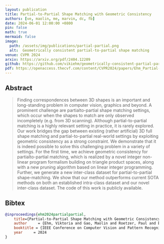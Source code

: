 ```yaml
---
layout: publication
title: Partial-to-Partial Shape Matching with Geometric Consistency
authors: [ve, maolin, me, marvin, dc, fb]
date: 2024-06-01 12:00:00 +0800
pin: false
math: true
mermaid: false
image:
  path: /assets/img/publications/partial-partial.png
  alt:  Geometrically consistent partial-to-partial shape matching
venue: CVPR 2024
arxiv: https://arxiv.org/pdf/2404.12209
github: https://github.com/vikiehm/geometrically-consistent-partial-partial-shape-matching
pdf: https://openaccess.thecvf.com/content/CVPR2024/papers/Ehm_Partial-to-Partial_Shape_Matching_with_Geometric_Consistency_CVPR_2024_paper.pdf
---
```


## Abstract

> Finding correspondences between 3D shapes is an important and long-standing problem in computer vision, graphics and beyond. A prominent challenge are partialto-partial shape matching settings, which occur when the shapes to match are only observed incompletely (e.g. from 3D scanning). Although partial-to-partial matching is a highly relevant setting in practice, it is rarely explored. Our work bridges the gap between existing (rather artificial) 3D full shape matching and partial-to-partial real-world settings by exploiting geometric consistency as a strong constraint. We demonstrate that it is indeed possible to solve this challenging problem in a variety of settings. For the first time, we achieve geometric consistency for partialto-partial matching, which is realized by a novel integer non-linear program formalism building on triangle product spaces, along with a new pruning algorithm based on linear integer programming. Further, we generate a new inter-class dataset for partial-to-partial shape-matching. We show that our method outperforms current SOTA methods on both an established intra-class dataset and our novel inter-class dataset. The code of this work is publicly available.


## Bibtex
```bibtex
@inproceedings{ehm2024partialpartial,
    title={Partial-to-Partial Shape Matching with Geometric Consistency},
    author     = {Ehm, Viktoria and Gao, Maolin and Roetzer, Paul and Eisenberger, Marvin and Bernard, Florian and Cremers, Daniel},
    booktitle = {IEEE Conference on Computer Vision and Pattern Recognition (CVPR)},
    year     = 2024
}
```
